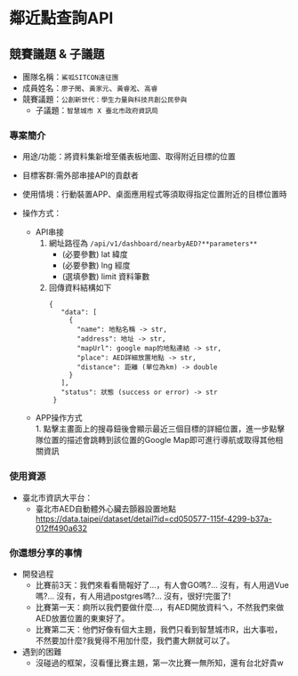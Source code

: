 # 鄰近點查詢API

## 競賽議題 & 子議題
- 團隊名稱：`鯊呱SITCON遠征團`
- 成員姓名：`廖子閔`、`黃家元`、`黃睿淞`、`高睿`
- 競賽議題：`公創新世代：學生力量與科技共創公民參與`
    - 子議題：`智慧城市 X 臺北市政府資訊局`


### 專案簡介
- 用途/功能：將資料集新增至儀表板地圖、取得附近目標的位置

- 目標客群:需外部串接API的貢獻者

- 使用情境：行動裝置APP、桌面應用程式等須取得指定位置附近的目標位置時

- 操作方式：
    - API串接
        1. 網址路徑為 `/api/v1/dashboard/nearbyAED?**parameters**`
            * (必要參數) lat 緯度
            * (必要參數) lng 經度
            * (選填參數) limit 資料筆數<br>
        2. 回傳資料結構如下
           ```
           {
              "data": [
                {
                  "name": 地點名稱 -> str,
                  "address": 地址 -> str,
                  "mapUrl": google map的地點連結 -> str,
                  "place": AED詳細放置地點 -> str,
                  "distance": 距離 (單位為km) -> double
                }
              ],
              "status": 狀態 (success or error) -> str
            }
           ```
    - APP操作方式<br>
           1. 點擊主畫面上的搜尋鈕後會顯示最近三個目標的詳細位置，進一步點擊隊位置的描述會跳轉到該位置的Google Map即可進行導航或取得其他相關資訊

### 使用資源
- 臺北市資訊大平台：<br>
    - 臺北市AED自動體外心臟去顫器設置地點
    https://data.taipei/dataset/detail?id=cd050577-115f-4299-b37a-012ff490a632

### 你還想分享的事情
- 開發過程
  - 比賽前3天：我們來看看簡報好了...，有人會GO嗎?... 沒有，有人用過Vue嗎?... 沒有，有人用過postgres嗎?... 沒有，很好!完蛋了!
  - 比賽第一天：痾所以我們要做什麼...，有AED開放資料ㄟ，不然我們來做AED放置位置的東東好了。
  - 比賽第二天：他們好像有個大主題，我們只看到智慧城市R，出大事啦，不然要加什麼?我覺得不用加什麼，我們畫大餅就可以了。
- 遇到的困難
  - 沒碰過的框架，沒看懂比賽主題，第一次比賽一無所知，還有台北好貴w


